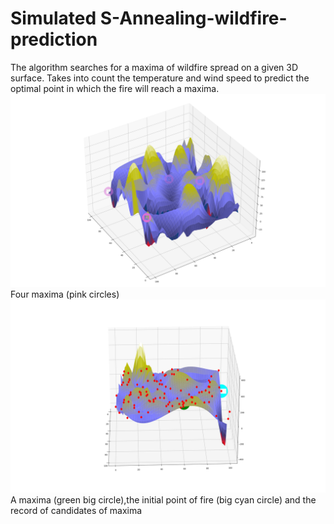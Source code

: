 # Simulated S-Annealing-wildfire-prediction

The algorithm searches for a maxima of wildfire spread on a given 3D surface. Takes into count the temperature and wind
speed to predict the optimal point in which the fire will reach a maxima. 
![Four maxima (pink circles)](https://github.com/DiegoGuerrero1/S-Annealing-wildfire-prediction/blob/9aa3d676e5a3adf1fa905b00027b18622178fa7d/figures/Figure_4.png)
Four maxima (pink circles)
![A maxima (green big circle),the initial point of fire (big cyan circle) and the record of candidates of maxima](https://github.com/DiegoGuerrero1/S-Annealing-wildfire-prediction/blob/9aa3d676e5a3adf1fa905b00027b18622178fa7d/figures/Figure_3.png)
A maxima (green big circle),the initial point of fire (big cyan circle) and the record of candidates of maxima
